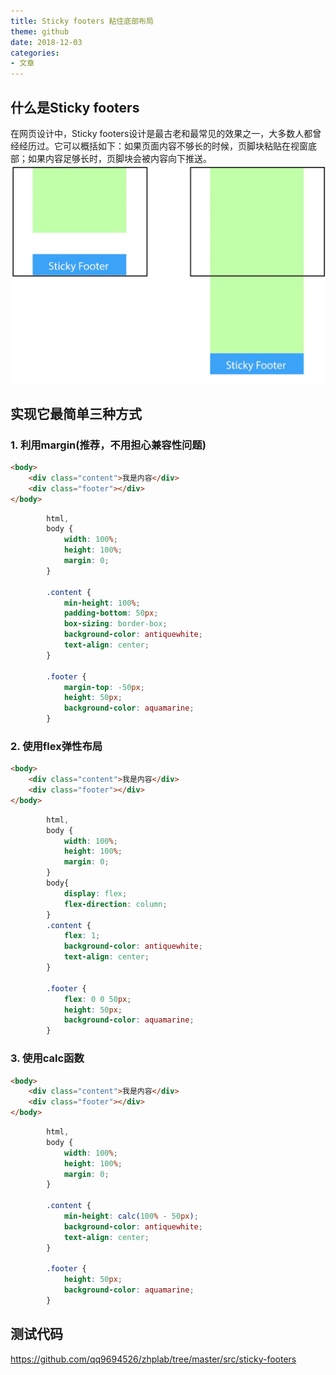 ```yaml
---
title: Sticky footers 粘住底部布局
theme: github
date: 2018-12-03
categories: 
- 文章
---
```

## 什么是Sticky footers
在网页设计中，Sticky footers设计是最古老和最常见的效果之一，大多数人都曾经经历过。它可以概括如下：如果页面内容不够长的时候，页脚块粘贴在视窗底部；如果内容足够长时，页脚块会被内容向下推送。
![Sticky footers](/img/sticky-footer.jpeg)

## 实现它最简单三种方式
### 1. 利用margin(推荐，不用担心兼容性问题)
```html
<body>
    <div class="content">我是内容</div>
    <div class="footer"></div>
</body>
```
```css
        html,
        body {
            width: 100%;
            height: 100%;
            margin: 0;
        }

        .content {
            min-height: 100%;
            padding-bottom: 50px;
            box-sizing: border-box;
            background-color: antiquewhite;
            text-align: center;
        }

        .footer {
            margin-top: -50px;
            height: 50px;
            background-color: aquamarine;
        }
```
### 2. 使用flex弹性布局
```html
<body>
    <div class="content">我是内容</div>
    <div class="footer"></div>
</body>
```
```css
        html,
        body {
            width: 100%;
            height: 100%;
            margin: 0;
        }
        body{
            display: flex;
            flex-direction: column;
        }
        .content {
            flex: 1;
            background-color: antiquewhite;
            text-align: center;
        }

        .footer {
            flex: 0 0 50px;
            height: 50px;
            background-color: aquamarine;
        }
```
### 3. 使用calc函数
```html
<body>
    <div class="content">我是内容</div>
    <div class="footer"></div>
</body>
```
```css
        html,
        body {
            width: 100%;
            height: 100%;
            margin: 0;
        }

        .content {
            min-height: calc(100% - 50px);
            background-color: antiquewhite;
            text-align: center;
        }

        .footer {
            height: 50px;
            background-color: aquamarine;
        }
```
## 测试代码   
https://github.com/qq9694526/zhplab/tree/master/src/sticky-footers